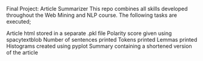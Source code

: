 Final Project: Article Summarizer
This repo combines all skills developed throughout the Web Mining and NLP course. The following tasks are executed;

Article html stored in a separate .pkl file 
Polarity score given using spacytextblob
Number of sentences printed
Tokens printed
Lemmas printed
Histograms created using pyplot
Summary containing a shortened version of the article 

